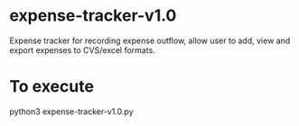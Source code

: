# expense-tracker-v1.0
Expense tracker for recording expense outflow, allow user to add, view and export expenses to CVS/excel formats.

# To execute
python3 expense-tracker-v1.0.py
